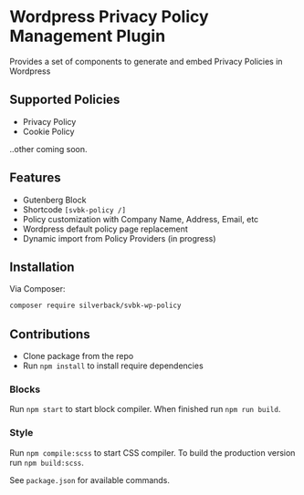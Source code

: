 # Wordpress Privacy Policy Management Plugin

Provides a set of components to generate and embed Privacy Policies in Wordpress

## Supported Policies
* Privacy Policy
* Cookie Policy

..other coming soon.

## Features
* Gutenberg Block
* Shortcode `[svbk-policy /]`
* Policy customization with Company Name, Address, Email, etc
* Wordpress default policy page replacement
* Dynamic import from Policy Providers (in progress)

## Installation

Via Composer:

```bash
composer require silverback/svbk-wp-policy
```

## Contributions

* Clone package from the repo
* Run `npm install` to install require dependencies

### Blocks
Run `npm start` to start block compiler. When finished run `npm run build`.

### Style 
Run `npm compile:scss` to start CSS compiler. To build the production version run `npm build:scss`.

See `package.json` for available commands.

